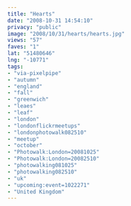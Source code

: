 ```yaml
---
title: "Hearts"
date: "2008-10-31 14:54:10"
privacy: "public"
image: "2008/10/31/hearts/hearts.jpg"
views: "57"
faves: "1"
lat: "51480646"
lng: "-10771"
tags:
- "via-pixelpipe"
- "autumn"
- "england"
- "fall"
- "greenwich"
- "leaes"
- "leaf"
- "london"
- "londonflickrmeetups"
- "londonphotowalk082510"
- "meetup"
- "october"
- "Photowalk:London=20081025"
- "Photowalk:London=20082510"
- "photowalking081025"
- "photowalking082510"
- "uk"
- "upcoming:event=1022271"
- "United Kingdom"
---
```

<a href="/photos/2008/10/31/hearts"></a>
